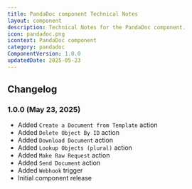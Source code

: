 ```yaml
---
title: PandaDoc component Technical Notes
layout: component
description: Technical Notes for the PandaDoc component.
icon: pandadoc.png
icontext: PandaDoc component
category: pandadoc
ComponentVersion: 1.0.0
updatedDate: 2025-05-23
---
```


## Changelog

### 1.0.0 (May 23, 2025)

* Added `Create a Document from Template` action  
* Added `Delete Object By ID` action  
* Added `Download Document` action  
* Added `Lookup Objects (plural)` action  
* Added `Make Raw Request` action  
* Added `Send Document` action  
* Added `Webhook` trigger
* Initial component release